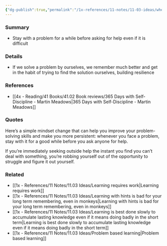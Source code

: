 ```yaml
---
{"dg-publish":true,"permalink":"/1x-references/11-notes/11-03-ideas/when-you-face-a-problem-struggle-with-it-for-as-long-as-possible-before-asking-for-help/","title":"When you face a problem, struggle with it for as long as possible before asking for help","created":"2024-02-15T11:57:56.975+03:00","updated":"2024-02-15T11:57:56.975+03:00"}
---
```



### Summary
- Stay with a problem for a while before asking for help even if it is difficult

### Details
- If we solve a problem by ourselves, we remember much better and get in the habit of trying to find the solution ourselves, building resilience

### References
- [[4x - Reading/41 Books/41.02 Book reviews/365 Days with Self-Discipline - Martin Meadows\|365 Days with Self-Discipline - Martin Meadows]]

### Quotes
Here’s a simple mindset change that can help you improve your problem-solving skills and make you more persistent: whenever you face a problem, stay with it for a good while before you ask anyone for help.

If you’re immediately seeking outside help the instant you find you can’t deal with something, you’re robbing yourself out of the opportunity to struggle and figure it out yourself.

### Related
- [[1x - References/11 Notes/11.03 Ideas/Learning requires work\|Learning requires work]]
- [[1x - References/11 Notes/11.03 Ideas/Learning with hints is bad for your long term remembering, even in monkeys\|Learning with hints is bad for your long term remembering, even in monkeys]]
- [[1x - References/11 Notes/11.03 Ideas/Learning is best done slowly to accumulate lasting knowledge even if it means doing badly in the short term\|Learning is best done slowly to accumulate lasting knowledge even if it means doing badly in the short term]]
- [[1x - References/11 Notes/11.03 Ideas/Problem based learning\|Problem based learning]]